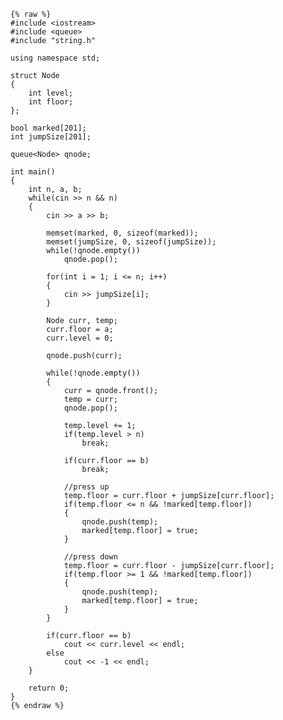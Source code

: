     {% raw %}
    #include <iostream>
    #include <queue>
    #include "string.h"
    
    using namespace std;
    
    struct Node
    {
    	int level;
    	int floor;
    };
    
    bool marked[201];
    int jumpSize[201];
    
    queue<Node> qnode;
    
    int main()
    {
    	int n, a, b;
    	while(cin >> n && n)
    	{
    		cin >> a >> b;
    
    		memset(marked, 0, sizeof(marked));
    		memset(jumpSize, 0, sizeof(jumpSize));
    		while(!qnode.empty())
    			qnode.pop();
    		
    		for(int i = 1; i <= n; i++)
    		{
    			cin >> jumpSize[i];
    		}
    
    		Node curr, temp;
    		curr.floor = a;
    		curr.level = 0;
    
    		qnode.push(curr);
    
    		while(!qnode.empty())
    		{
    			curr = qnode.front();
    			temp = curr;
    			qnode.pop();
    
    			temp.level += 1;
    			if(temp.level > n)
    				break;
    			
    			if(curr.floor == b)
    				break;
    
    			//press up
    			temp.floor = curr.floor + jumpSize[curr.floor]; 
    			if(temp.floor <= n && !marked[temp.floor])
    			{
    				qnode.push(temp);
    				marked[temp.floor] = true;
    			}
    
    			//press down
    			temp.floor = curr.floor - jumpSize[curr.floor]; 
    			if(temp.floor >= 1 && !marked[temp.floor])
    			{
    				qnode.push(temp);
    				marked[temp.floor] = true;
    			}
    		}
    		
    		if(curr.floor == b)
    			cout << curr.level << endl;
    		else
    			cout << -1 << endl;
    	}
    
    	return 0;
    }
    {% endraw %}
